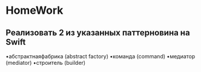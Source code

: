 # HomeWork
## Реализовать 2 из указанных паттерновина на Swift 
 •абстрактнаяфабрика (abstract factory)
 •команда (command)
 •медиатор (mediator)
 •строитель (builder)
